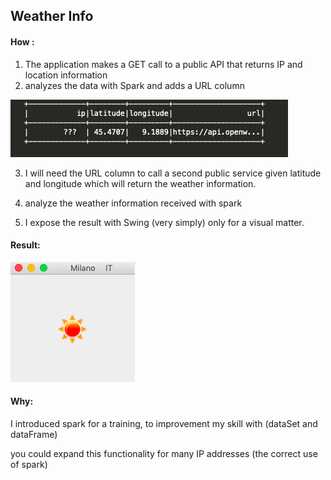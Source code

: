 
## Weather Info ##

#### How : ####

1) The application makes a GET call to a public API that returns IP and location information
2) analyzes the data with Spark and adds a URL column

![](ipStackAnalize.png)


3) I will need the URL column to call a second public service
   given latitude and longitude which will return the weather information.

4) analyze the weather information received with spark 
5) I expose the result with Swing (very simply) only for a visual matter.


#### Result: ####
![](result.png)


#### Why: ####
I introduced spark for a training, to improvement my skill with (dataSet and dataFrame)

you could expand this functionality for many IP addresses (the correct use of spark)
